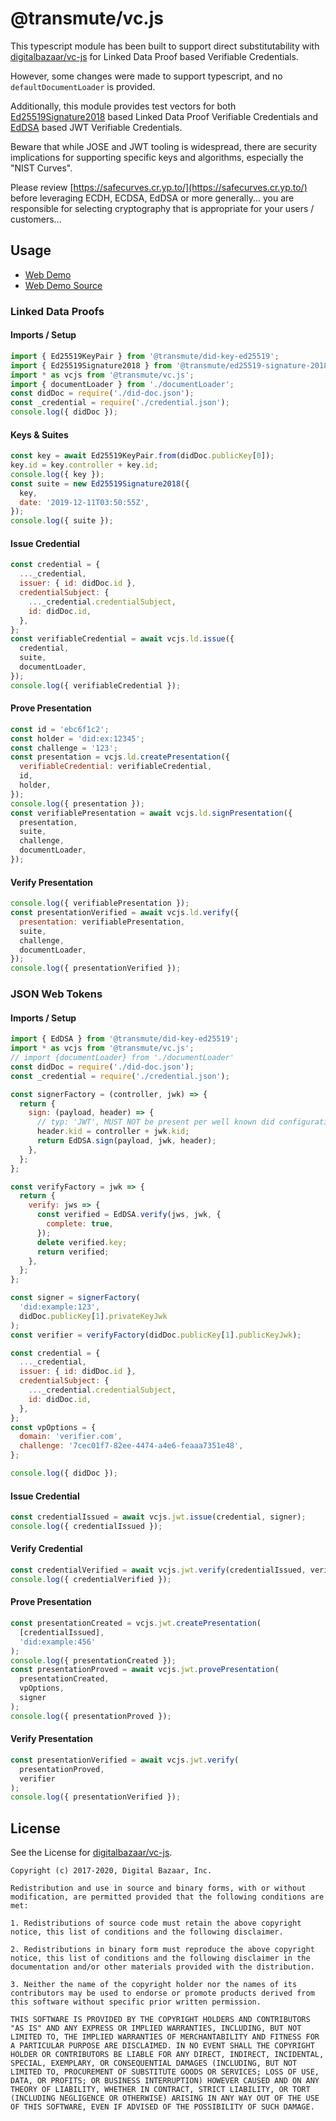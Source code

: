 # @transmute/vc.js

This typescript module has been built to support direct substitutability with [digitalbazaar/vc-js](https://github.com/digitalbazaar/vc-js) for Linked Data Proof based Verifiable Credentials.

However, some changes were made to support typescript, and no `defaultDocumentLoader` is provided.

Additionally, this module provides test vectors for both [Ed25519Signature2018](https://w3c-ccg.github.io/ld-cryptosuite-registry/#ed25519signature2018) based Linked Data Proof Verifiable Credentials and [EdDSA](https://tools.ietf.org/html/rfc8037#section-3.1) based JWT Verifiable Credentials.

Beware that while JOSE and JWT tooling is widespread, there are security implications for supporting specific keys and algorithms, especially the "NIST Curves".

Please review [https://safecurves.cr.yp.to/](https://safecurves.cr.yp.to/) before leveraging ECDH, ECDSA, EdDSA or more generally... you are responsible for selecting cryptography that is appropriate for your users / customers...

## Usage

- [Web Demo](https://transmute-industries.github.io/vc.js/)
- [Web Demo Source](https://github.com/transmute-industries/vc.js/blob/master/packages/web-app-smoke-tester/src/App.js)

### Linked Data Proofs

#### Imports / Setup

```js
import { Ed25519KeyPair } from '@transmute/did-key-ed25519';
import { Ed25519Signature2018 } from '@transmute/ed25519-signature-2018';
import * as vcjs from '@transmute/vc.js';
import { documentLoader } from './documentLoader';
const didDoc = require('./did-doc.json');
const _credential = require('./credential.json');
console.log({ didDoc });
```

#### Keys & Suites

```js
const key = await Ed25519KeyPair.from(didDoc.publicKey[0]);
key.id = key.controller + key.id;
console.log({ key });
const suite = new Ed25519Signature2018({
  key,
  date: '2019-12-11T03:50:55Z',
});
console.log({ suite });
```

#### Issue Credential

```js
const credential = {
  ..._credential,
  issuer: { id: didDoc.id },
  credentialSubject: {
    ..._credential.credentialSubject,
    id: didDoc.id,
  },
};
const verifiableCredential = await vcjs.ld.issue({
  credential,
  suite,
  documentLoader,
});
console.log({ verifiableCredential });
```

#### Prove Presentation

```js
const id = 'ebc6f1c2';
const holder = 'did:ex:12345';
const challenge = '123';
const presentation = vcjs.ld.createPresentation({
  verifiableCredential: verifiableCredential,
  id,
  holder,
});
console.log({ presentation });
const verifiablePresentation = await vcjs.ld.signPresentation({
  presentation,
  suite,
  challenge,
  documentLoader,
});
```

#### Verify Presentation

```js
console.log({ verifiablePresentation });
const presentationVerified = await vcjs.ld.verify({
  presentation: verifiablePresentation,
  suite,
  challenge,
  documentLoader,
});
console.log({ presentationVerified });
```

### JSON Web Tokens

#### Imports / Setup

```js
import { EdDSA } from '@transmute/did-key-ed25519';
import * as vcjs from '@transmute/vc.js';
// import {documentLoader} from './documentLoader'
const didDoc = require('./did-doc.json');
const _credential = require('./credential.json');

const signerFactory = (controller, jwk) => {
  return {
    sign: (payload, header) => {
      // typ: 'JWT', MUST NOT be present per well known did configuration...
      header.kid = controller + jwk.kid;
      return EdDSA.sign(payload, jwk, header);
    },
  };
};

const verifyFactory = jwk => {
  return {
    verify: jws => {
      const verified = EdDSA.verify(jws, jwk, {
        complete: true,
      });
      delete verified.key;
      return verified;
    },
  };
};

const signer = signerFactory(
  'did:example:123',
  didDoc.publicKey[1].privateKeyJwk
);
const verifier = verifyFactory(didDoc.publicKey[1].publicKeyJwk);

const credential = {
  ..._credential,
  issuer: { id: didDoc.id },
  credentialSubject: {
    ..._credential.credentialSubject,
    id: didDoc.id,
  },
};
const vpOptions = {
  domain: 'verifier.com',
  challenge: '7cec01f7-82ee-4474-a4e6-feaaa7351e48',
};

console.log({ didDoc });
```

#### Issue Credential

```js
const credentialIssued = await vcjs.jwt.issue(credential, signer);
console.log({ credentialIssued });
```

#### Verify Credential

```js
const credentialVerified = await vcjs.jwt.verify(credentialIssued, verifier);
console.log({ credentialVerified });
```

#### Prove Presentation

```js
const presentationCreated = vcjs.jwt.createPresentation(
  [credentialIssued],
  'did:example:456'
);
console.log({ presentationCreated });
const presentationProved = await vcjs.jwt.provePresentation(
  presentationCreated,
  vpOptions,
  signer
);
console.log({ presentationProved });
```

#### Verify Presentation

```js
const presentationVerified = await vcjs.jwt.verify(
  presentationProved,
  verifier
);
console.log({ presentationVerified });
```

## License

See the License for [digitalbazaar/vc-js](https://github.com/digitalbazaar/vc-js/blob/master/LICENSE).

```
Copyright (c) 2017-2020, Digital Bazaar, Inc.

Redistribution and use in source and binary forms, with or without modification, are permitted provided that the following conditions are met:

1. Redistributions of source code must retain the above copyright notice, this list of conditions and the following disclaimer.

2. Redistributions in binary form must reproduce the above copyright notice, this list of conditions and the following disclaimer in the documentation and/or other materials provided with the distribution.

3. Neither the name of the copyright holder nor the names of its contributors may be used to endorse or promote products derived from this software without specific prior written permission.

THIS SOFTWARE IS PROVIDED BY THE COPYRIGHT HOLDERS AND CONTRIBUTORS "AS IS" AND ANY EXPRESS OR IMPLIED WARRANTIES, INCLUDING, BUT NOT LIMITED TO, THE IMPLIED WARRANTIES OF MERCHANTABILITY AND FITNESS FOR A PARTICULAR PURPOSE ARE DISCLAIMED. IN NO EVENT SHALL THE COPYRIGHT HOLDER OR CONTRIBUTORS BE LIABLE FOR ANY DIRECT, INDIRECT, INCIDENTAL, SPECIAL, EXEMPLARY, OR CONSEQUENTIAL DAMAGES (INCLUDING, BUT NOT LIMITED TO, PROCUREMENT OF SUBSTITUTE GOODS OR SERVICES; LOSS OF USE, DATA, OR PROFITS; OR BUSINESS INTERRUPTION) HOWEVER CAUSED AND ON ANY THEORY OF LIABILITY, WHETHER IN CONTRACT, STRICT LIABILITY, OR TORT (INCLUDING NEGLIGENCE OR OTHERWISE) ARISING IN ANY WAY OUT OF THE USE OF THIS SOFTWARE, EVEN IF ADVISED OF THE POSSIBILITY OF SUCH DAMAGE.
```
